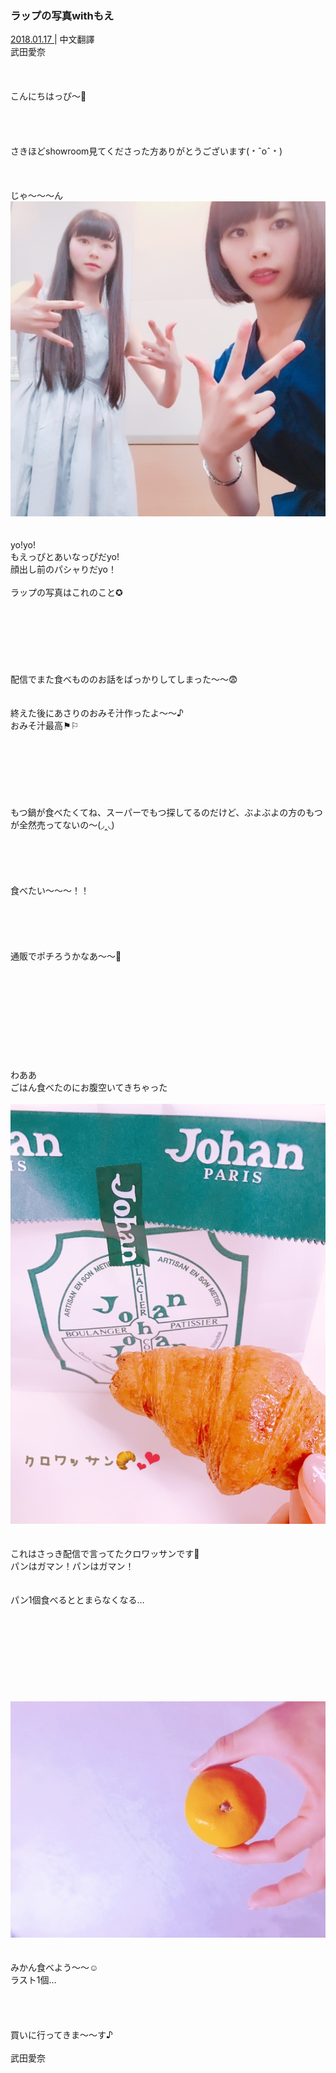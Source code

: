 ### ラップの写真withもえ
<a target="_blank" rel="noreferrer noopener" href="http://blog.nanabunnonijyuuni.com/s/n227/diary/detail/322?ima=3212&cd=blog">2018.01.17 </a>| 中文翻譯<a target="_blank" rel="noreferrer noopener" href=""></a><br>
武田愛奈<br><br><br><br>
こんにちはっぴ〜🐶<br><br><br><br><br>
さきほどshowroom見てくださった方ありがとうございます(﹡ˆoˆ﹡)<br><br><br><br>
じゃ〜〜〜ん<br>
<img src="../../../../../Album/Backup/Blog/Aina/Jan2018/20180117_Blog_Aina_1.jpg"><br><br><br>
yo!yo!<br>
もえっぴとあいなっぴだyo!<br>
顔出し前のパシャりだyo！<br><br>
ラップの写真はこれのこと✪︎<br><br><br><br><br><br><br><br>
配信でまた食べもののお話をばっかりしてしまった〜〜😨<br><br><br>
終えた後にあさりのおみそ汁作ったよ〜〜♪<br>
おみそ汁最高⚑︎⚐︎<br><br><br><br><br><br><br><br>
もつ鍋が食べたくてね、スーパーでもつ探してるのだけど、ぶよぶよの方のもつが全然売ってないの〜(◞‸◟)<br><br><br><br><br><br>
食べたい〜〜〜！！<br><br><br><br><br><br>
通販でポチろうかなあ〜〜🐾<br><br><br><br><br><br><br><br><br><br><br>
わああ<br>
ごはん食べたのにお腹空いてきちゃった<br><br>
<img src="../../../../../Album/Backup/Blog/Aina/Jan2018/20180117_Blog_Aina_2.jpg"><br><br><br>
これはさっき配信で言ってたクロワッサンです🙆<br>
パンはガマン！パンはガマン！<br><br><br>
パン1個食べるととまらなくなる…<br><br><br><br><br><br><br><br><br><br>
<img src="../../../../../Album/Backup/Blog/Aina/Jan2018/20180117_Blog_Aina_3.jpg"><br><br><br>
みかん食べよう〜〜☺️<br>
ラスト1個…<br><br><br><br><br>
買いに行ってきま〜〜す♪<br><br>
武田愛奈
